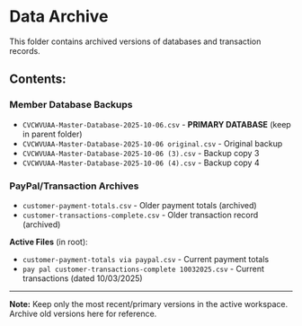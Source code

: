 # Data Archive

This folder contains archived versions of databases and transaction records.

## Contents:

### Member Database Backups
- `CVCWVUAA-Master-Database-2025-10-06.csv` - **PRIMARY DATABASE** (keep in parent folder)
- `CVCWVUAA-Master-Database-2025-10-06 original.csv` - Original backup
- `CVCWVUAA-Master-Database-2025-10-06 (3).csv` - Backup copy 3
- `CVCWVUAA-Master-Database-2025-10-06 (4).csv` - Backup copy 4

### PayPal/Transaction Archives
- `customer-payment-totals.csv` - Older payment totals (archived)
- `customer-transactions-complete.csv` - Older transaction record (archived)

**Active Files** (in root):
- `customer-payment-totals via paypal.csv` - Current payment totals
- `pay pal customer-transactions-complete 10032025.csv` - Current transactions (dated 10/03/2025)

---

**Note:** Keep only the most recent/primary versions in the active workspace. Archive old versions here for reference.

